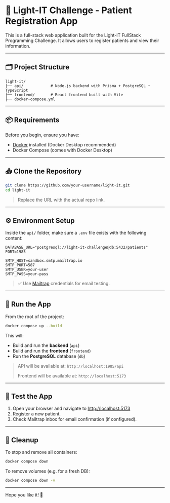 # 🚀 Light-IT Challenge - Patient Registration App

This is a full-stack web application built for the Light-IT FullStack Programming Challenge. It allows users to register patients and view their information.

---

## 🗂 Project Structure

```
light-it/
├── api/            # Node.js backend with Prisma + PostgreSQL + TypeScript
├── frontend/       # React frontend built with Vite
├── docker-compose.yml
```

---

## 📦 Requirements

Before you begin, ensure you have:

* [Docker](https://www.docker.com/products/docker-desktop) installed (Docker Desktop recommended)
* Docker Compose (comes with Docker Desktop)

---

## 📥 Clone the Repository

```bash
git clone https://github.com/your-username/light-it.git
cd light-it
```

> Replace the URL with the actual repo link.

---

## ⚙️ Environment Setup

Inside the `api/` folder, make sure a `.env` file exists with the following content:

```env
DATABASE_URL="postgresql://light-it-challenge@db:5432/patients"
PORT=1985

SMTP_HOST=sandbox.smtp.mailtrap.io
SMTP_PORT=587
SMTP_USER=your-user
SMTP_PASS=your-pass
```

> ✅ Use [Mailtrap](https://mailtrap.io/) credentials for email testing.

---

## 🐳 Run the App

From the root of the project:

```bash
docker compose up --build
```

This will:

* Build and run the **backend** (`api`)
* Build and run the **frontend** (`frontend`)
* Run the **PostgreSQL** database (`db`)

> API will be available at: `http://localhost:1985/api`
>
> Frontend will be available at: `http://localhost:5173`

---

## 🧪 Test the App

1. Open your browser and navigate to [http://localhost:5173](http://localhost:5173)
2. Register a new patient.
3. Check Mailtrap inbox for email confirmation (if configured).

---

## 🧹 Cleanup

To stop and remove all containers:

```bash
docker compose down
```

To remove volumes (e.g. for a fresh DB):

```bash
docker compose down -v
```

---

Hope you like it! 🎉
